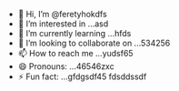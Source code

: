 - 👋 Hi, I’m @feretyhokdfs
- 👀 I’m interested in ...asd
- 🌱 I’m currently learning ...hfds
- 💞️ I’m looking to collaborate on ...534256
- 📫 How to reach me ...yudsf65
- 😄 Pronouns: ...46546zxc
- ⚡ Fun fact: ...gfdgsdf45
  fdsddssdf
<!---sffsd,u,xcv
feretyhok/feretyhok is a ✨ special ✨ repositorвіаy because its `READM4E.md` (th65365is file) appearwws on your GitHub profile.
You can click the Preview link to take a look at your changes.sdfsf
--->
